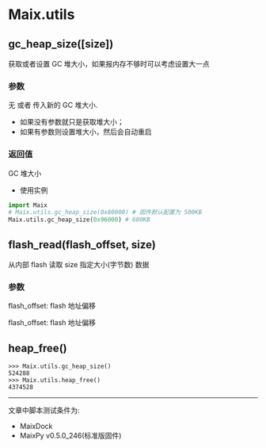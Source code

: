 Maix.utils
=====

## gc_heap_size([size])

获取或者设置 GC 堆大小，如果报内存不够时可以考虑设置大一点

### 参数

无 或者 传入新的 GC 堆大小.
* 如果没有参数就只是获取堆大小；
* 如果有参数则设置堆大小，然后会自动重启

### 返回值

GC 堆大小

- 使用实例

```python
import Maix
# Maix.utils.gc_heap_size(0x80000) # 固件默认配置为 500KB
Maix.utils.gc_heap_size(0x96000) # 600KB
```

## flash_read(flash_offset, size)

从内部 flash 读取 size 指定大小(字节数) 数据

### 参数

flash_offset: flash 地址偏移

flash_offset: flash 地址偏移

## heap_free()

```shell
>>> Maix.utils.gc_heap_size()
524288
>>> Maix.utils.heap_free()
4374528
```


-----

文章中脚本测试条件为:

- MaixDock
- MaixPy v0.5.0_246(标准版固件)
